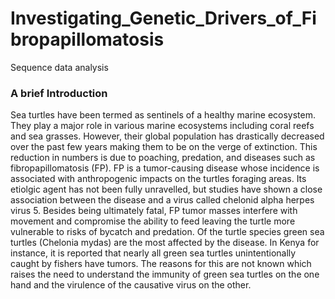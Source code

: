 # Investigating_Genetic_Drivers_of_Fibropapillomatosis
Sequence data analysis

### A brief Introduction

Sea turtles have been termed as sentinels of a healthy marine ecosystem. They play a major role in various marine ecosystems including coral reefs and sea grasses. However, their global population has drastically decreased over the past few years making them to be on the verge of extinction. This reduction in numbers is due to poaching, predation, and diseases such as fibropapillomatosis (FP). FP is a tumor-causing disease whose incidence is associated with anthropogenic impacts on the turtles foraging areas. Its etiolgic agent has not been fully unravelled, but studies have shown a close association between the disease and a virus called chelonid alpha herpes virus 5. Besides being ultimately fatal, FP tumor masses interfere with movement and compromise the ability to feed leaving the turtle more vulnerable to risks of bycatch and predation. Of the turtle species green sea turtles (Chelonia mydas) are the most affected by the disease. In Kenya for instance, it is reported that nearly all green sea turtles unintentionally caught by fishers have tumors. The reasons for this are not known which raises the need to understand the immunity of green sea turtles on the one hand and the virulence of the causative virus on the other.
